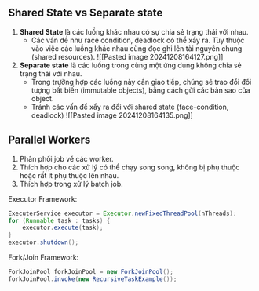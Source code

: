 ## Shared State vs Separate state

1. **Shared State** là các luồng khác nhau có sự chia sẻ trạng thái với nhau.
	- Các vấn đề như race condition, deadlock có thể xẩy ra. Tùy thuộc vào việc các luồng khác nhau cùng đọc ghi lên tài nguyên chung (shared resources).
![[Pasted image 20241208164127.png]]
2. **Separate state** là các luồng trong cùng một ứng dụng không chia sẻ trạng thái với nhau.
	- Trong trường hợp các luồng này cần giao tiếp, chúng sẽ trao đổi đối tượng bất biến (immutable objects), bằng cách gửi các bản sao của object.
	- Tránh các vấn đề xẩy ra đối với shared state (face-condition, deadlock)
![[Pasted image 20241208164135.png]]
## Parallel Workers

1. Phân phối job về các worker.
2. Thích hợp cho các xử lý có thể chạy song song, không bị phụ thuộc hoặc rất ít phụ thuộc lên nhau.
3. Thích hợp trong xử lý batch job.

Executor Framework:
```java
ExecuterService executor = Executor,newFixedThreadPool(nThreads);
for (Runnable task : tasks) {
	executor.execute(task);
}
executor.shutdown();
```

Fork/Join Framework:
```java
ForkJoinPool forkJoinPool = new ForkJoinPool();
forkJoinPool.invoke(new RecursiveTaskExample());
```
